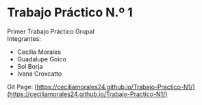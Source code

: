 # Trabajo Práctico N.º 1
Primer Trabajo Práctico Grupal\
Integrantes:
* Cecilia Morales
* Guadalupe Goico
* Sol Borja
* Ivana Croxcatto

Git Page: [https://ceciliamorales24.github.io/Trabajo-Practico-N1/](https://ceciliamorales24.github.io/Trabajo-Practico-N1/)







